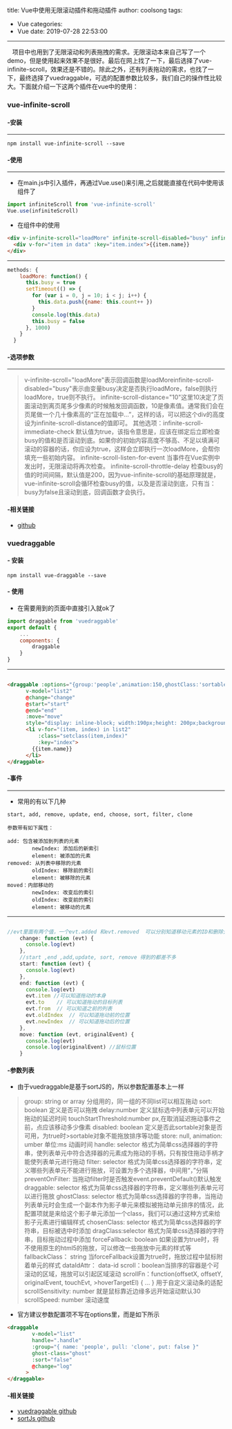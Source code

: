 title: Vue中使用无限滚动插件和拖动插件
author: coolsong
tags:
  - Vue
categories: 
  - Vue
date: 2019-07-28 22:53:00
---
&nbsp;&nbsp;&nbsp;项目中也用到了无限滚动和列表拖拽的需求。无限滚动本来自己写了一个demo，但是使用起来效果不是很好。最后在网上找了一下，最后选择了vue-infinite-scroll，效果还是不错的。除此之外，还有列表拖动的需求，也找了一下，最终选择了vuedraggable，可选的配置参数比较多，我们自己的操作性比较大。下面就介绍一下这两个插件在vue中的使用：
<!--more-->
### vue-infinite-scroll

#### -安装

* * *

```
npm install vue-infinite-scroll --save
```
#### -使用

* * *


* 在main.js中引入插件，再通过Vue.use()来引用,之后就能直接在代码中使用该组件了

```JavaScript
import infiniteScroll from 'vue-infinite-scroll'
Vue.use(infiniteScroll)
```

* 在组件中的使用

```html
<div v-infinite-scroll="loadMore" infinite-scroll-disabled="busy" infinite-scroll-distance="10">
  <div v-for="item in data" :key="item.index">{{item.name}}            </div>
</div>
```

* * *

```JavaScript
methods: {
    loadMore: function() {
      this.busy = true
      setTimeout(() => {
        for (var i = 0, j = 10; i < j; i++) {
          this.data.push({name: this.count++ })
        }
        console.log(this.data)
        this.busy = false
      }, 1000)
    }
  }
```

#### -选项参数

* * *


> v-infinite-scroll="loadMore"表示回调函数是loadMoreinfinite-scroll-disabled="busy"表示由变量busy决定是否执行loadMore，false则执行loadMore，true则不执行。
> infinite-scroll-distance="10"这里10决定了页面滚动到离页尾多少像素的时候触发回调函数，10是像素值。通常我们会在页尾做一个几十像素高的“正在加载中...”，这样的话，可以把这个div的高度设为infinite-scroll-distance的值即可。
> 其他选项：infinite-scroll-immediate-check 默认值为true，该指令意思是，应该在绑定后立即检查busy的值和是否滚动到底。如果你的初始内容高度不够高、不足以填满可滚动的容器的话，你应设为true，这样会立即执行一次loadMore，会帮你填充一些初始内容。
> infinite-scroll-listen-for-event 当事件在Vue实例中发出时，无限滚动将再次检查。
> infinite-scroll-throttle-delay 检查busy的值的时间间隔，默认值是200，因为vue-infinite-scroll的基础原理就是，vue-infinite-scroll会循环检查busy的值，以及是否滚动到底，只有当：busy为false且滚动到底，回调函数才会执行。

#### -相关链接

* [github](https://github.com/ElemeFE/vue-infinite-scroll"%3Ehttps://github.com/ElemeFE/vue-infinite-scroll%3C/a%3E)

### vuedraggable

#### - 安装
```
npm install vue-draggable --save
```

#### - 使用

* 在需要用到的页面中直接引入就ok了

```JavaScript
import draggable from 'vuedraggable'
export default {
    ...
    components: {
        draggable
    }
}
```

* * *
```Html

<draggable :options="{group:'people',animation:150,ghostClass:'sortable-ghost',chosenClass:'chosenClass',scroll:true,scrollSensitivity:200}"
      v-model="list2"
      @change="change"
      @start="start"
      @end="end"
      :move="move"
      style="display: inline-block; width:190px;height: 200px;background: #eee;overflow: auto">
      <li v-for="(item, index) in list2"
          :class="setclass(item,index)"
          :key="index">
        {{item.name}}
      </li>
</draggable>
```

#### -事件

* * *
* 常用的有以下几种
```
start, add, remove, update, end, choose, sort, filter, clone

参数带有如下属性：

add: 包含被添加到列表的元素 
        newIndex: 添加后的新索引
        element: 被添加的元素
removed: 从列表中移除的元素 
        oldIndex: 移除前的索引
        element: 被移除的元素
moved：内部移动的 
        newIndex: 改变后的索引
        oldIndex: 改变前的索引
        element: 被移动的元素

```

* * *
```JavaScript

//evt里面有两个值，一个evt.added 和evt.removed  可以分别知道移动元素的ID和删除元素的ID
    change: function (evt) {
      console.log(evt)
    },
    //start ,end ,add,update, sort, remove 得到的都差不多
    start: function (evt) {
      console.log(evt)
    },
    end: function (evt) {
      console.log(evt)
      evt.item //可以知道拖动的本身
      evt.to    // 可以知道拖动的目标列表
      evt.from  // 可以知道之前的列表
      evt.oldIndex  // 可以知道拖动前的位置
      evt.newIndex  // 可以知道拖动后的位置
    },
    move: function (evt, originalEvent) {
      console.log(evt)
      console.log(originalEvent) //鼠标位置
    }
```

#### -参数列表

* 由于vuedraggable是基于sortJS的，所以参数配置基本上一样

>group: string or array 分组用的，同一组的不同list可以相互拖动
>sort: boolean 定义是否可以拖拽
>delay:number 定义鼠标选中列表单元可以开始拖动的延迟时间
>touchStartThreshold:number px,在取消延迟拖动事件之前，点应该移动多少像素
>disabled: boolean 定义是否此sortable对象是否可用，为true时>sortable对象不能拖放排序等功能
>store: null,
>animation: umber 单位:ms 动画时间
>handle: selector 格式为简单css选择器的字符串，使列表单元中符合选择器的元素成为拖动的手柄，只有按住拖动手柄才能使列表单元进行拖动
>filter: selector 格式为简单css选择器的字符串，定义哪些列表单元不能进行拖放，可设置为多个选择器，中间用“，”分隔
>preventOnFilter: 当拖动filter时是否触发event.preventDefault()默认触发
>draggable: selector 格式为简单css选择器的字符串，定义哪些列表单元可以进行拖放
>ghostClass: selector 格式为简单css选择器的字符串，当拖动列表单元时会生成一个副本作为影子单元来模拟被拖动单元排序的情况，此配置项就是来给这个影子单元添加一个class，我们可以通过这种方式来给影子元素进行编辑样式
>chosenClass: selector 格式为简单css选择器的字符串，目标被选中时添加
>dragClass:selector 格式为简单css选择器的字符串，目标拖动过程中添加
>forceFallback: boolean 如果设置为true时，将不使用原生的html5的拖放，可以修改一些拖放中元素的样式等
>fallbackClass： string 当forceFallback设置为true时，拖放过程中鼠标附着单元的样式
>dataIdAttr： data-id
>scroll：boolean当排序的容器是个可滚动的区域，拖放可以引起区域滚动
>scrollFn：function(offsetX, offsetY, originalEvent, touchEvt, >hoverTargetEl) { … } 用于自定义滚动条的适配
>scrollSensitivity: number 就是鼠标靠近边缘多远开始滚动默认30
>scrollSpeed: number 滚动速度

* 官方建议参数配置项不写在options里，而是如下所示
```html
<draggable
        v-model="list"
        handle=".handle"
        :group="{ name: 'people', pull: 'clone', put: false }"
        ghost-class="ghost"
        :sort="false"
        @change="log"
      >
</draggable>
```

#### -相关链接

* [vuedraggable github](https://github.com/SortableJS/Vue.Draggable"%3Ehttps://github.com/SortableJS/Vue.Draggable)
* [sortJs github](https://github.com/SortableJS/Sortable"%3Ehttps://github.com/SortableJS/Sortable)